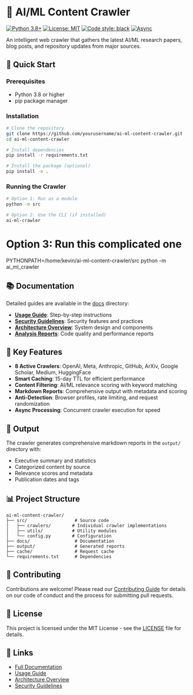 # 🤖 AI/ML Content Crawler

[![Python 3.8+](https://img.shields.io/badge/python-3.8+-blue.svg)](https://www.python.org/downloads/)
[![License: MIT](https://img.shields.io/badge/License-MIT-yellow.svg)](https://opensource.org/licenses/MIT)
[![Code style: black](https://img.shields.io/badge/code%20style-black-000000.svg)](https://github.com/psf/black)
[![Async](https://img.shields.io/badge/async-asyncio-green.svg)](https://docs.python.org/3/library/asyncio.html)

An intelligent web crawler that gathers the latest AI/ML research papers, blog posts, and repository updates from major sources.

## 🚀 Quick Start

### Prerequisites
- Python 3.8 or higher
- pip package manager

### Installation

```bash
# Clone the repository
git clone https://github.com/yourusername/ai-ml-content-crawler.git
cd ai-ml-content-crawler

# Install dependencies
pip install -r requirements.txt

# Install the package (optional)
pip install -e .
```

### Running the Crawler

```bash
# Option 1: Run as a module
python -m src

# Option 2: Use the CLI (if installed)
ai-ml-crawler
```
# Option 3: Run this complicated one
PYTHONPATH=/home/kevin/ai-ml-content-crawler/src python -m ai_ml_crawler

## 📚 Documentation

Detailed guides are available in the [docs](docs/README.md) directory:

- **[Usage Guide](docs/USAGE_GUIDE.md)**: Step-by-step instructions
- **[Security Guidelines](docs/SECURITY.md)**: Security features and practices
- **[Architecture Overview](docs/ARCHITECTURE.md)**: System design and components
- **[Analysis Reports](docs/analysis)**: Code quality and performance reports

## 🚀 Key Features

- **8 Active Crawlers**: OpenAI, Meta, Anthropic, GitHub, ArXiv, Google Scholar, Medium, HuggingFace
- **Smart Caching**: 15-day TTL for efficient performance
- **Content Filtering**: AI/ML relevance scoring with keyword matching
- **Markdown Reports**: Comprehensive output with metadata and scoring
- **Anti-Detection**: Browser profiles, rate limiting, and request randomization
- **Async Processing**: Concurrent crawler execution for speed

## 📑 Output

The crawler generates comprehensive markdown reports in the `output/` directory with:
- Executive summary and statistics
- Categorized content by source
- Relevance scores and metadata
- Publication dates and tags

## 📊 Project Structure

```
ai-ml-content-crawler/
├── src/                  # Source code
│   ├── crawlers/        # Individual crawler implementations
│   ├── utils/           # Utility modules
│   └── config.py        # Configuration
├── docs/                 # Documentation
├── output/               # Generated reports
├── cache/                # Request cache
└── requirements.txt      # Dependencies
```

## 🤝 Contributing

Contributions are welcome! Please read our [Contributing Guide](docs/CONTRIBUTING.md) for details on our code of conduct and the process for submitting pull requests.

## 📄 License

This project is licensed under the MIT License - see the [LICENSE](LICENSE) file for details.

## 🔗 Links

- [Full Documentation](docs/README.md)
- [Usage Guide](docs/USAGE_GUIDE.md)
- [Architecture Overview](docs/ARCHITECTURE.md)
- [Security Guidelines](docs/SECURITY.md)
